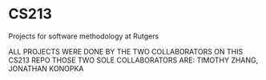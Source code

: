 # CS213
Projects for software methodology at Rutgers

ALL PROJECTS WERE DONE BY THE TWO COLLABORATORS ON THIS CS213 REPO
THOSE TWO SOLE COLLABORATORS ARE: TIMOTHY ZHANG, JONATHAN KONOPKA
